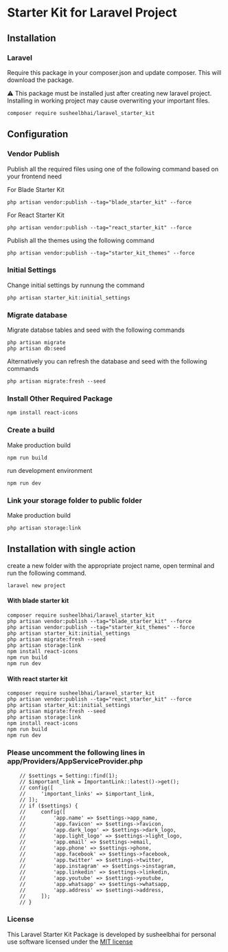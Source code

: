 # Starter Kit for Laravel Project

## Installation

### Laravel
Require this package in your composer.json and update composer. This will download the package.

:warning: This package must be installed just after creating new laravel project. Installing in working project may cause overwriting your important files.

    composer require susheelbhai/laravel_starter_kit

## Configuration


### Vendor Publish

Publish all the required files using one of the following command based on your frontend need

  For Blade Starter Kit
  ```
  php artisan vendor:publish --tag="blade_starter_kit" --force 
  ```  

  For React Starter Kit
  ```
  php artisan vendor:publish --tag="react_starter_kit" --force 
  ```  

Publish all the themes using the following command 

  ```
  php artisan vendor:publish --tag="starter_kit_themes" --force 
  ```  


### Initial Settings
Change initial settings by runnung the command

  ```
  php artisan starter_kit:initial_settings
  ```


### Migrate database

Migrate  databse tables and seed with the following commands

  ```
  php artisan migrate
  php artisan db:seed
  
  ```

Alternatively you can refresh the database and seed with the following commands

  ```
  php artisan migrate:fresh --seed
  
  ```

### Install Other Required Package

```
npm install react-icons

```


### Create a build

Make production build

  ```
  npm run build

  ```

run development environment

  ```
  npm run dev
  
  ```

### Link your storage folder to public folder

Make production build

  ```
  php artisan storage:link

  ```




## Installation with single action

  create a new folder with the appropriate project name, open terminal and run the following command.

  ```
  laravel new project
  ```

  #### With blade starter kit

  ```
  composer require susheelbhai/laravel_starter_kit
  php artisan vendor:publish --tag="blade_starter_kit" --force
  php artisan vendor:publish --tag="starter_kit_themes" --force
  php artisan starter_kit:initial_settings
  php artisan migrate:fresh --seed
  php artisan storage:link
  npm install react-icons
  npm run build
  npm run dev

  ``` 

  #### With react starter kit

  ```
  composer require susheelbhai/laravel_starter_kit
  php artisan vendor:publish --tag="react_starter_kit" --force
  php artisan starter_kit:initial_settings
  php artisan migrate:fresh --seed
  php artisan storage:link
  npm install react-icons
  npm run build
  npm run dev

  ``` 

### Please uncomment the following lines in app/Providers/AppServiceProvider.php

        // $settings = Setting::find(1); 
        // $important_link = ImportantLink::latest()->get(); 
        // config([
        //     'important_links' => $important_link,
        // ]);
        // if ($settings) {
        //     config([
        //         'app.name' => $settings->app_name,
        //         'app.favicon' => $settings->favicon,
        //         'app.dark_logo' => $settings->dark_logo,
        //         'app.light_logo' => $settings->light_logo,
        //         'app.email' => $settings->email,
        //         'app.phone' => $settings->phone,
        //         'app.facebook' => $settings->facebook,
        //         'app.twitter' => $settings->twitter,
        //         'app.instagram' => $settings->instagram,
        //         'app.linkedin' => $settings->linkedin,
        //         'app.youtube' => $settings->youtube,
        //         'app.whatsapp' => $settings->whatsapp,
        //         'app.address' => $settings->address,
        //     ]);
        // }

### License

This Laravel Starter Kit Package is developed by susheelbhai for personal use software licensed under the [MIT license](http://opensource.org/licenses/MIT)
